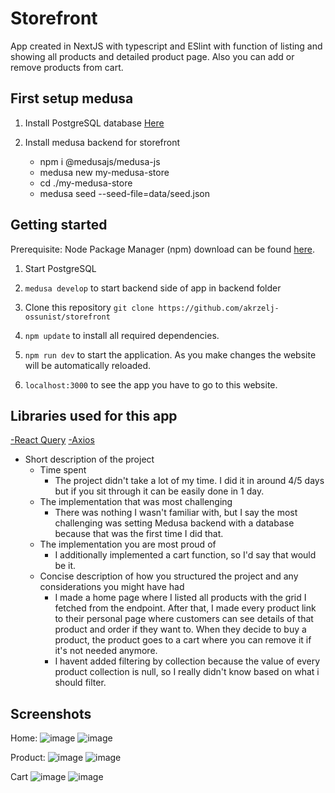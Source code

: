 # Storefront

App created in NextJS with typescript and ESlint with function of listing and showing all products and detailed product page.
Also you can add or remove products from cart.

## First setup medusa

1. Install PostgreSQL database <a href="https://www.postgresql.org/download/">Here</a>

2. Install medusa backend for storefront
   - npm i @medusajs/medusa-js
   - medusa new my-medusa-store
   - cd ./my-medusa-store
   - medusa seed --seed-file=data/seed.json

## Getting started

Prerequisite: Node Package Manager (npm) download can be found <a href="https://nodejs.org/en/download/">here</a>.

1. Start PostgreSQL

2. `medusa develop` to start backend side of app in backend folder

3. Clone this repository `git clone https://github.com/akrzelj-ossunist/storefront`

4. `npm update` to install all required dependencies.

5. `npm run dev` to start the application. As you make changes the website will be automatically reloaded.

6. `localhost:3000` to see the app you have to go to this website.

## Libraries used for this app

<a href="https://tanstack.com/query/v4/docs/react/installation">-React Query</a>
<a href="https://axios-http.com/docs/intro">-Axios</a>

- Short description of the project
  - Time spent
    - The project didn't take a lot of my time. I did it in around 4/5 days but if you sit through it can be easily done in 1 day.
  - The implementation that was most challenging
    - There was nothing I wasn't familiar with, but I say the most challenging was setting Medusa backend with a database because that was the first time I did that.
  - The implementation you are most proud of
    - I additionally implemented a cart function, so I'd say that would be it.
  - Concise description of how you structured the project and any considerations you might have had
    - I made a home page where I listed all products with the grid I fetched from the endpoint. After that, I made every product link to their personal page where customers can see details of that product and order if they want to. When they decide to buy a product, the product goes to a cart where you can remove it if it's not needed anymore.
    - I havent added filtering by collection because the value of every product collection is null, so I really didn't know based on what i should filter.

## Screenshots

Home:
![image](./public/home-desk.png)
![image](./public/home-phone.png)

Product:
![image](./public/page-desk.png)
![image](./public/page-phone.png)

Cart
![image](./public/cart-desk.png)
![image](./public/cart-phone.png)
